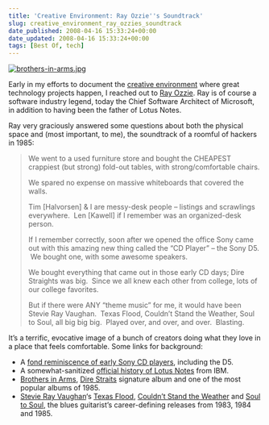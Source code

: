 ```yaml
---
title: 'Creative Environment: Ray Ozzie''s Soundtrack'
slug: creative_environment_ray_ozzies_soundtrack
date_published: 2008-04-16 15:33:24+00:00
date_updated: 2008-04-16 15:33:24+00:00
tags: [Best Of, tech]
---
```

[![brothers-in-arms.jpg](https://cdn.glitch.global/d45aff89-36ba-46db-8c7c-3da7c8a93931/brothers-in-arms.jpg?v=1674630670971)](http://www.amazon.com/exec/obidos/ASIN/B00004Y6NP/2020-20)

Early in my efforts to document the [creative environment](/2008/04/the-creative-environment) where great technology projects happen, I reached out to [Ray Ozzie](http://en.wikipedia.org/wiki/Ray_Ozzie). Ray is of course a software industry legend, today the Chief Software Architect of Microsoft, in addition to having been the father of Lotus Notes.

Ray very graciously answered some questions about both the physical space and (most important, to me), the soundtrack of a roomful of hackers in 1985:

> We went to a used furniture store and bought the CHEAPEST crappiest (but strong) fold-out tables, with strong/comfortable chairs.
> 
> We spared no expense on massive whiteboards that covered the walls.
> 
> Tim [Halvorsen] & I are messy-desk people – listings and scrawlings everywhere.  Len [Kawell] if I remember was an organized-desk person.
> 
> If I remember correctly, soon after we opened the office Sony came out with this amazing new thing called the “CD Player” – the Sony D5.  We bought one, with some awesome speakers.
> 
> We bought everything that came out in those early CD days; Dire Straights was big.  Since we all knew each other from college, lots of our college favorites.
> 
> But if there were ANY “theme music” for me, it would have been Stevie Ray Vaughan.  Texas Flood, Couldn’t Stand the Weather, Soul to Soul, all big big big.  Played over, and over, and over.  Blasting.

It’s a terrific, evocative image of a bunch of creators doing what they love in a place that feels comfortable. Some links for background:

- A [fond reminiscence of early Sony CD players](http://www.enjoythemusic.com/magazine/equipment/0703/midmonth/bestportable.htm), including the D5.
- A somewhat-sanitized [official history of Lotus Notes](https://www.notesmail.com/home.nsf/ls-NDHistory-pdf.pdf) from IBM.
- [Brothers in Arms](http://www.amazon.com/exec/obidos/ASIN/B00004Y6NP/2020-20), [Dire Straits](http://en.wikipedia.org/wiki/Dire_Straits) signature album and one of the most popular albums of 1985.
- [Stevie Ray Vaughan](http://en.wikipedia.org/wiki/Stevie_Ray_Vaughan)‘s [Texas Flood](http://www.amazon.com/exec/obidos/ASIN/B00000ICN5/2020-20), [Couldn’t Stand the Weather](http://www.amazon.com/exec/obidos/ASIN/B00000ICN6/2020-20) and [Soul to Soul](http://www.amazon.com/exec/obidos/ASIN/B00000ICN7/2020-20), the blues guitarist’s career-defining releases from 1983, 1984 and 1985.
